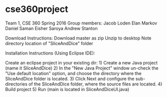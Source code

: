 # cse360project
 Team 1, CSE 360 Spring 2016
 Group members:
 Jacob Loden
 Elan Markov
 Daniel Saman
 Eisher Saroya
 Andrew Stanton
 
Download Instructions:
  Download master as zip
  Unzip to desktop
  Note directory location of "SliceAndDice" folder
  
Installation Instructions (Using Eclipse IDE):

  Create an eclipse project in your existing dir:
    1) Create a new Java project (name it SliceAndDice)
    2) In the "New Java Project" window un-check the "Use default location" option, and choose the directory where the SliceAndDice folder is located.
    3) Click Next and configure the sub-directories of the SliceAndDice folder, where the source files are located.
    4) Build project
    5) Run (main is located in SliceAndDiceUI.java)
